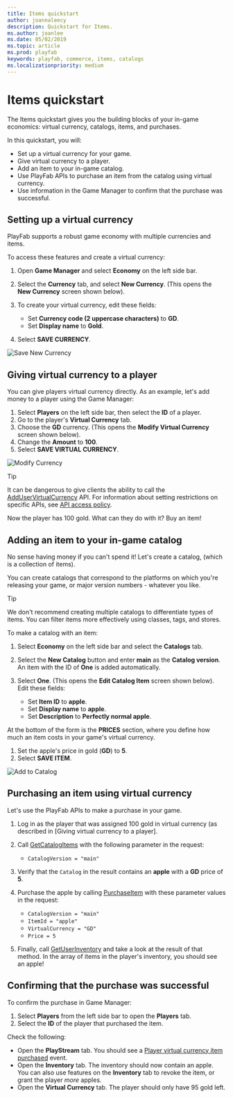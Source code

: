 ```yaml
---
title: Items quickstart
author: joannaleecy
description: Quickstart for Items.
ms.author: joanlee
ms.date: 05/02/2019
ms.topic: article
ms.prod: playfab
keywords: playfab, commerce, items, catalogs
ms.localizationpriority: medium
---
```


# Items quickstart

The Items quickstart gives you the building blocks of your in-game economics: virtual currency, catalogs, items, and purchases.

In this quickstart, you will:

- Set up a virtual currency for your game.
- Give virtual currency to a player.
- Add an item to your in-game catalog.
- Use PlayFab APIs to purchase an item from the catalog using virtual currency.
- Use information in the Game Manager to confirm that the purchase was successful.

## Setting up a virtual currency

PlayFab supports a robust game economy with multiple currencies and items.

To access these features and create a virtual currency:

1. Open **Game Manager** and select **Economy** on the left side bar.
2. Select the **Currency** tab, and select **New Currency**. (This opens the **New Currency** screen shown below).
3. To create your virtual currency, edit these fields:

   - Set **Currency code (2 uppercase characters)** to **GD**.
   - Set **Display name** to **Gold**.
4. Select **SAVE CURRENCY**.

![Save New Currency](media/tutorials/game-manager-economy-currency-new-currency.png)

## Giving virtual currency to a player

You can give players virtual currency directly. As an example, let's add money to a player using the Game Manager:

1. Select **Players** on the left side bar, then select the **ID** of a player.
2. Go to the player's **Virtual Currency** tab.
3. Choose the **GD** currency. (This opens the **Modify Virtual Currency** screen shown below).
4. Change the **Amount** to **100**.
5. Select **SAVE VIRTUAL CURRENCY**.

![Modify Currency](media/tutorials/game-manager-players-modify-virtual-currency.png)

> [!TIP]  
> It can be dangerous to give clients the ability to call the [AddUserVirtualCurrency](xref:titleid.playfabapi.com.client.playeritemmanagement.adduservirtualcurrency) API. For information about setting restrictions on specific APIs, see [API access policy](../../../api-references/api-access-policy.md).

Now the player has 100 gold. What can they do with it? Buy an item!

## Adding an item to your in-game catalog

No sense having money if you can't spend it! Let's create a catalog, (which is a collection of items).

You can create catalogs that correspond to the platforms on which you're releasing your game, or major version numbers - whatever you like.

> [!TIP]
> We don't recommend creating multiple catalogs to differentiate types of items. You can filter items more effectively using classes, tags, and stores.

To make a catalog with an item:

1. Select **Economy** on the left side bar and select the **Catalogs** tab.
2. Select the **New Catalog** button and enter **main** as the **Catalog version**. An item with the ID of **One** is added automatically.
3. Select **One**. (This opens the **Edit Catalog Item** screen shown below). Edit these fields:

   - Set **Item ID** to **apple**.
   - Set **Display name** to **apple**.
   - Set **Description** to **Perfectly normal apple**.

At the bottom of the form is the **PRICES** section, where you define how much an item costs in your game's virtual currency.

1. Set the apple's price in gold (**GD**) to **5**.
2. Select **SAVE ITEM**.

![Add to Catalog](media/tutorials/game-manager-economy-catalogs-edit-catalog-item.png)

## Purchasing an item using virtual currency

Let's use the PlayFab APIs to make a purchase in your game.

1. Log in as the player that was assigned 100 gold in virtual currency (as described in [Giving virtual currency to a player].
2. Call [GetCatalogItems](xref:titleid.playfabapi.com.client.title-widedatamanagement.getcatalogitems) with the following parameter in the request:
   - `CatalogVersion = "main"`

3. Verify that the `Catalog` in the result contains an **apple** with a **GD** price of **5**.
4. Purchase the apple by calling [PurchaseItem](xref:titleid.playfabapi.com.client.playeritemmanagement.purchaseitem) with these parameter values in the request:

   - `CatalogVersion = "main"`
   - `ItemId = "apple"`
   - `VirtualCurrency = "GD"`
   - `Price = 5`

5. Finally, call [GetUserInventory](xref:titleid.playfabapi.com.client.playeritemmanagement.getuserinventory) and take a look at the result of that method. In the array of items in the player's inventory, you should see an apple!

## Confirming that the purchase was successful

To confirm the purchase in Game Manager:

1. Select **Players** from the left side bar to open the **Players** tab.
2. Select the **ID** of the player that purchased the item.

Check the following:

- Open the **PlayStream** tab. You should see a [Player virtual currency item purchased](../../../api-references/events/player-vc-item-purchased.md) event.
- Open the **Inventory** tab. The inventory should now contain an apple. You can also use features on the **Inventory** tab to revoke the item, or grant the player *more* apples.
- Open the **Virtual Currency** tab. The player should only have 95 gold left.
